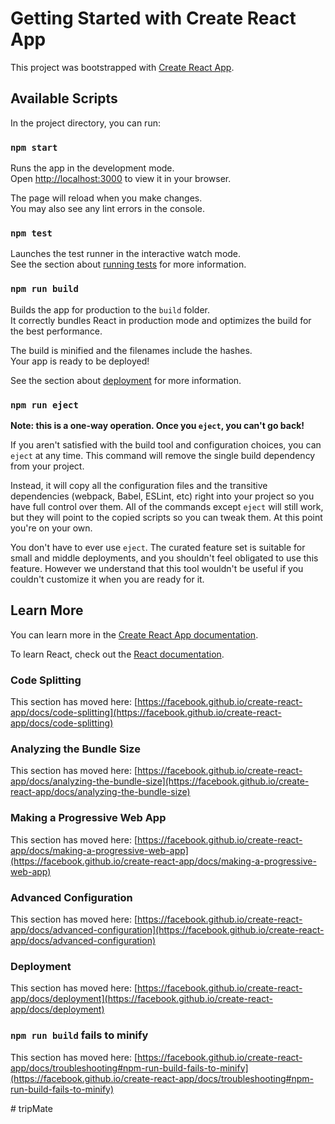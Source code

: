 # Getting Started with Create React App

This project was bootstrapped with [Create React App](https://github.com/facebook/create-react-app).

## Available Scripts

In the project directory, you can run:

### `npm start`

Runs the app in the development mode.\
Open [http://localhost:3000](http://localhost:3000) to view it in your browser.

The page will reload when you make changes.\
You may also see any lint errors in the console.

### `npm test`

Launches the test runner in the interactive watch mode.\
See the section about [running tests](https://facebook.github.io/create-react-app/docs/running-tests) for more information.

### `npm run build`

Builds the app for production to the `build` folder.\
It correctly bundles React in production mode and optimizes the build for the best performance.

The build is minified and the filenames include the hashes.\
Your app is ready to be deployed!

See the section about [deployment](https://facebook.github.io/create-react-app/docs/deployment) for more information.

### `npm run eject`

**Note: this is a one-way operation. Once you `eject`, you can't go back!**

If you aren't satisfied with the build tool and configuration choices, you can `eject` at any time. This command will remove the single build dependency from your project.

Instead, it will copy all the configuration files and the transitive dependencies (webpack, Babel, ESLint, etc) right into your project so you have full control over them. All of the commands except `eject` will still work, but they will point to the copied scripts so you can tweak them. At this point you're on your own.

You don't have to ever use `eject`. The curated feature set is suitable for small and middle deployments, and you shouldn't feel obligated to use this feature. However we understand that this tool wouldn't be useful if you couldn't customize it when you are ready for it.

## Learn More

You can learn more in the [Create React App documentation](https://facebook.github.io/create-react-app/docs/getting-started).

To learn React, check out the [React documentation](https://reactjs.org/).

### Code Splitting

This section has moved here: [https://facebook.github.io/create-react-app/docs/code-splitting](https://facebook.github.io/create-react-app/docs/code-splitting)

### Analyzing the Bundle Size

This section has moved here: [https://facebook.github.io/create-react-app/docs/analyzing-the-bundle-size](https://facebook.github.io/create-react-app/docs/analyzing-the-bundle-size)

### Making a Progressive Web App

This section has moved here: [https://facebook.github.io/create-react-app/docs/making-a-progressive-web-app](https://facebook.github.io/create-react-app/docs/making-a-progressive-web-app)

### Advanced Configuration

This section has moved here: [https://facebook.github.io/create-react-app/docs/advanced-configuration](https://facebook.github.io/create-react-app/docs/advanced-configuration)

### Deployment

This section has moved here: [https://facebook.github.io/create-react-app/docs/deployment](https://facebook.github.io/create-react-app/docs/deployment)

### `npm run build` fails to minify

This section has moved here: [https://facebook.github.io/create-react-app/docs/troubleshooting#npm-run-build-fails-to-minify](https://facebook.github.io/create-react-app/docs/troubleshooting#npm-run-build-fails-to-minify)

<!--

 <BreadcrumbSection pageName="About Us" />

            <section className="inner-page">
                <Container>
                    <Image src="/images/banner.jpg" />
                    <h2>Joymee Thukpa Noodes</h2>
                    <p>Thukpa in general has predominant vegetarian feature and a bit spicier flavor. The protein ingredients of the dish are given vegetarian alternative according to availability, such as: beans, chickpeas, gram, kidney beans, tofu etc. However non veg Thukpa are also enjoyed by non veg people, egg Thukpa is probably the second most popular variety after vegetarian Thukpa among Nepalese. Coriander leaves, spring onion or garlic leaves are the popular Nepalese choices of garnish.</p>

                    <h2>New Arrival - JoyMee Chowmein</h2>
                    <p>Chowmein is a dish that is popular across all communities and many people like to pair it with Momos.Chowmein
                        {/* <a href="#">amet</a>  */}
                         is himalayan noodle, usually served with meat and is really delicious with lean chicken. It is popular in Tibet, Bhutan, Nepal, and some parts of India.</p>
                    <ul>
                        <li>Long Stick Chowmein</li>
                        <li>Rounded noddle Chowmein</li>
                        <li>Ready to go , semi pre-cooked Chowmein</li>
                    </ul>
                </Container>
            </section>
 -->
#   t r i p M a t e  
 
